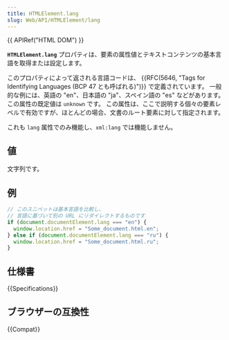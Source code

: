 ```yaml
---
title: HTMLElement.lang
slug: Web/API/HTMLElement/lang
---
```

{{ APIRef("HTML DOM") }}

**`HTMLElement.lang`** プロパティは、要素の属性値とテキストコンテンツの基本言語を取得または設定します。

このプロパティによって返される言語コードは、 {{RFC(5646, "Tags for Identifying Languages (BCP 47 とも呼ばれる)")}} で定義されています。 一般的な例には、英語の "en"、日本語の "ja"、スペイン語の "es" などがあります。 この属性の既定値は `unknown` です。 この属性は、ここで説明する個々の要素レベルで有効ですが、ほとんどの場合、文書のルート要素に対して指定されます。

これも `lang` 属性でのみ機能し、`xml:lang` では機能しません。

## 値

文字列です。

## 例

```js
// このスニペットは基本言語を比較し、
// 言語に基づいて別の URL にリダイレクトするものです
if (document.documentElement.lang === "en") {
  window.location.href = "Some_document.html.en";
} else if (document.documentElement.lang === "ru") {
  window.location.href = "Some_document.html.ru";
}
```

## 仕様書

{{Specifications}}

## ブラウザーの互換性

{{Compat}}
